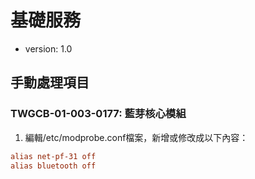 # 基礎服務

* version: 1.0

## 手動處理項目

### TWGCB-01-003-0177: 藍芽核心模組

1. 編輯/etc/modprobe.conf檔案，新增或修改成以下內容：

```conf
alias net-pf-31 off
alias bluetooth off
```